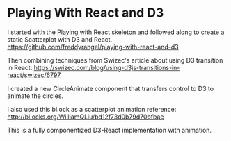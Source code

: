 # Playing With React and D3

I started with the Playing with React skeleton and followed along to create a static Scatterplot with D3 and React.
https://github.com/freddyrangel/playing-with-react-and-d3

Then combining techniques from Swizec's article about using D3 transition in React:
https://swizec.com/blog/using-d3js-transitions-in-react/swizec/6797

I created a new CircleAnimate component that transfers control to D3 to animate the circles.

I also used this bl.ock as a scatterplot animation reference:
http://bl.ocks.org/WilliamQLiu/bd12f73d0b79d70bfbae

This is a fully componentized D3-React implementation with animation.
